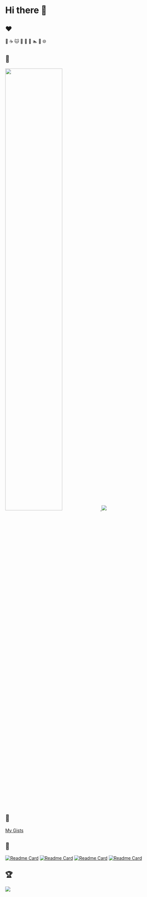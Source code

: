 # Hi there 👋

## :heart:

:tea: :coffee: :cat: :sunflower: :palm_tree: :musical_note: :swimmer: :walking: :globe_with_meridians:

## :telescope:

<a href="https://github.com/creaspo23">
  <img width="60%" src="https://github-readme-stats.vercel.app/api?username=creaspo23&show_icons=true&include_all_commits=true&count_private=true&hide=contribs&theme=radical&border_radius=20" />
  <img src="https://github-readme-stats.vercel.app/api/top-langs/?username=creaspo23&layout=compact&theme=radical&border_radius=20" />
</a>

## :newspaper:

[My Gists](https://gist.github.com/creaspo23)

## :seedling:

[![Readme Card](https://github-readme-stats.vercel.app/api/pin/?username=creaspo23&repo=sma-2nd-ed-overview&show_owner=true&theme=radical&border_radius=10)](https://github.com/creaspo23/sma-2nd-ed-overview)
[![Readme Card](https://github-readme-stats.vercel.app/api/pin/?username=creaspo23&repo=terraform-associate-certification-course-freecodecamp&show_owner=true&theme=radical&border_radius=10)](https://github.com/creaspo23/terraform-associate-certification-course-freecodecamp)
[![Readme Card](https://github-readme-stats.vercel.app/api/pin/?username=creaspo23&repo=kubernetes-related&show_owner=true&theme=radical&border_radius=10)](https://github.com/creaspo23/kubernetes-related)
[![Readme Card](https://github-readme-stats.vercel.app/api/pin/?username=creasppo23&repo=bootstrapping-microservices-overview&show_owner=true&theme=radical&border_radius=10)](https://github.com/creaspo23/bootstrapping-microservices-overview)

## :trophy:

<img src="https://github-profile-trophy.vercel.app/?username=creaspo23&theme=darkhub&row=2&column=4" />
